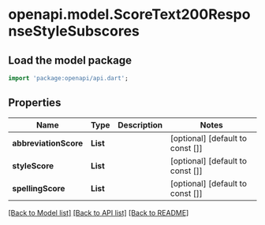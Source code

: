 # openapi.model.ScoreText200ResponseStyleSubscores

## Load the model package
```dart
import 'package:openapi/api.dart';
```

## Properties
Name | Type | Description | Notes
------------ | ------------- | ------------- | -------------
**abbreviationScore** | **List<int>** |  | [optional] [default to const []]
**styleScore** | **List<int>** |  | [optional] [default to const []]
**spellingScore** | **List<int>** |  | [optional] [default to const []]

[[Back to Model list]](../README.md#documentation-for-models) [[Back to API list]](../README.md#documentation-for-api-endpoints) [[Back to README]](../README.md)


